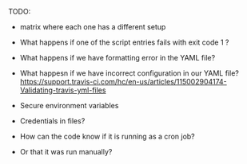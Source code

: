 
TODO:
* matrix where each one has a different setup

* What happens if one of the script entries fails with exit code 1 ?
* What happens if we have formatting error in the YAML file?
* What happesn if we have incorrect configuration in our YAML file?
https://support.travis-ci.com/hc/en-us/articles/115002904174-Validating-travis-yml-files

* Secure environment variables
* Credentials in files?


* How can the code know if it is running as a cron job?
* Or that it was run manually?
